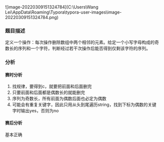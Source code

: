 ![image-20220309151324784](C:\Users\Wang Lei\AppData\Roaming\Typora\typora-user-images\image-20220309151324784.png)

### 题目描述

定义一个操作：每次操作删除数组中两个相邻的元素。给定一个小写字母构成的奇数长的序列和一个字符，判断经过若干次操作后能否得到仅剩该字符的序列。

### 分析

#### 赛时分析

1. 找规律，要得到c，就要把前面和后面删完
2. 只要前面和后面都是偶数长的就能删完
3. 序列为奇数长，所有前面为偶数后面也必定为偶数
4. 可能会有重复关键字，因此只用从头到尾遍历string，找到下标为偶数的关键字时输出yes，否则为no

#### 赛后分析

基本正确

